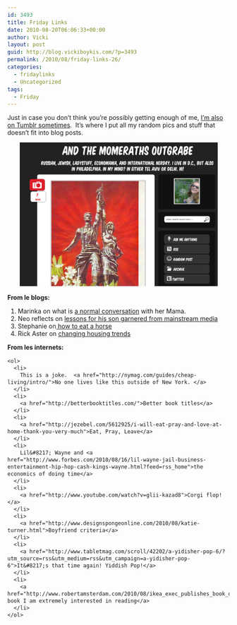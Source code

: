 ```yaml
---
id: 3493
title: Friday Links
date: 2010-08-20T06:06:33+00:00
author: Vicki
layout: post
guid: http://blog.vickiboykis.com/?p=3493
permalink: /2010/08/friday-links-26/
categories:
  - fridaylinks
  - Uncategorized
tags:
  - Friday
---
```

Just in case you don&#8217;t think you&#8217;re possibly getting enough of me, [I&#8217;m also on Tumblr sometimes](http://vixotic.tumblr.com/).  It&#8217;s where I put all my random pics and stuff that doesn&#8217;t fit into blog posts.

<p style="text-align: center;">
  <a href="https://raw.githubusercontent.com/veekaybee/wlb/gh-pages/assets/images/2010/08/Picture-2.png"><img class="aligncenter size-full wp-image-3494" title="Picture 2" src="https://raw.githubusercontent.com/veekaybee/wlb/gh-pages/assets/images/2010/08/Picture-2.png" alt="" width="449" height="326" /></a>
</p>

<p style="text-align: left;">
  <p style="text-align: left;">
    <strong>From le blogs:</strong>
  </p>
  
  <ol>
    <li>
      Marinka on what is <a href="http://www.motherhoodinnyc.com/i-got-your-abortion-and-your-hitler">a normal conversation</a> with her Mama.
    </li>
    <li>
      Neo reflects on <a href="http://neoindian.org/2010/08/11/an-important-letter-to-my-son-written-during-commercial-breaks-on-tv/?utm_source=feedburner&utm_medium=feed&utm_campaign=Feed%3A+neoindian+%28neoIndian+-+Confessions+of+a+newly+returned+Indian%29">lessons for his son garnered from mainstream media</a>
    </li>
    <li>
      Stephanie on<a href="http://prmama.com/2010/08/14/how-to-eat-a-horse/"> how to eat a horse</a>
    </li>
    <li>
      Rick Aster on <a href="http://shamaniceconomist.blogspot.com/2010/08/lifes-too-short-to-live-in-your-own.html">changing housing trends</a>
    </li>
  </ol>
  
  <p style="text-align: left;">
    <p style="text-align: left;">
      <strong>From les internets: </strong>
    </p>
    
    <ol>
      <li>
        This is a joke.  <a href="http://nymag.com/guides/cheap-living/intro/">No one lives like this outside of New York. </a>
      </li>
      <li>
        <a href="http://betterbooktitles.com/">Better book titles</a>
      </li>
      <li>
        <a href="http://jezebel.com/5612925/i-will-eat-pray-and-love-at-home-thank-you-very-much">Eat, Pray, Leave</a>
      </li>
      <li>
        Lil&#8217; Wayne and <a href="http://www.forbes.com/2010/08/16/lil-wayne-jail-business-entertainment-hip-hop-cash-kings-wayne.html?feed=rss_home">the economics of doing time</a>
      </li>
      <li>
        <a href="http://www.youtube.com/watch?v=glii-kazad8">Corgi flop!</a>
      </li>
      <li>
        <a href="http://www.designspongeonline.com/2010/08/katie-turner.html">Boyfriend criteria</a>
      </li>
      <li>
        <a href="http://www.tabletmag.com/scroll/42202/a-yidisher-pop-6/?utm_source=rss&utm_medium=rss&utm_campaign=a-yidisher-pop-6">It&#8217;s that time again! Yiddish Pop!</a>
      </li>
      <li>
        <a href="http://www.robertamsterdam.com/2010/08/ikea_exec_publishes_book_on_russia_corruption_experience.htm">A book I am extremely interested in reading</a>
      </li>
    </ol>